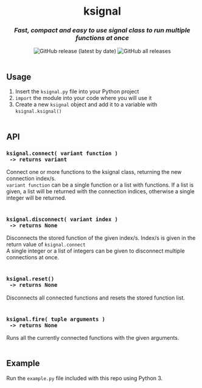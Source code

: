 <div align="center">
    <h1><b>ksignal</b></h1>
    <h3><em>Fast, compact and easy to use signal class to run multiple functions at once</em></h3>
    <img alt="GitHub release (latest by date)" src="https://img.shields.io/github/v/release/JKasCode/ksignal">
    <img alt="GitHub all releases" src="https://img.shields.io/github/downloads/JKasCode/ksignal/total">
</div>
<br>

## **Usage**

1. Insert the `ksignal.py` file into your Python project
2. `import` the module into your code where you will use it
3. Create a new `ksignal` object and add it to a variable with `ksignal.ksignal()`
<br><br>

## **API**

### `ksignal.connect( variant function )`<br>` -> returns variant`
Connect one or more functions to the ksignal class, returning the new connection index/s.<br>
`variant function` can be a single function or a list with functions. If a list is given, a list will be returned with the connection indices, otherwise a single integer will be returned.
<br><br>

### `ksignal.disconnect( variant index )`<br>` -> returns None`
Disconnects the stored function of the given index/s. Index/s is given in the return value of `ksignal.connect`<br>
A single integer or a list of integers can be given to disconnect multiple connections at once.
<br><br>

### `ksignal.reset()`<br>` -> returns None`
Disconnects all connected functions and resets the stored function list.
<br><br>

### `ksignal.fire( tuple arguments )`<br>` -> returns None`
Runs all the currently connected functions with the given arguments.
<br><br>

## **Example**
Run the `example.py` file included with this repo using Python 3.